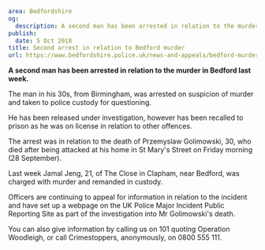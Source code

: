 ```yaml
area: Bedfordshire
og:
  description: A second man has been arrested in relation to the murder in Bedford last week.
publish:
  date: 5 Oct 2018
title: Second arrest in relation to Bedford murder
url: https://www.bedfordshire.police.uk/news-and-appeals/bedford-murder-arrest-october2018
```

**A second man has been arrested in relation to the murder in Bedford last week.**

The man in his 30s, from Birmingham, was arrested on suspicion of murder and taken to police custody for questioning.

He has been released under investigation, however has been recalled to prison as he was on license in relation to other offences.

The arrest was in relation to the death of Przemyslaw Golimowski, 30, who died after being attacked at his home in St Mary's Street on Friday morning (28 September).

Last week Jamal Jeng, 21, of The Close in Clapham, near Bedford, was charged with murder and remanded in custody.

Officers are continuing to appeal for information in relation to the incident and have set up a webpage on the UK Police Major Incident Public Reporting Site as part of the investigation into Mr Golimowski's death.

You can also give information by calling us on 101 quoting Operation Woodleigh, or call Crimestoppers, anonymously, on 0800 555 111.
